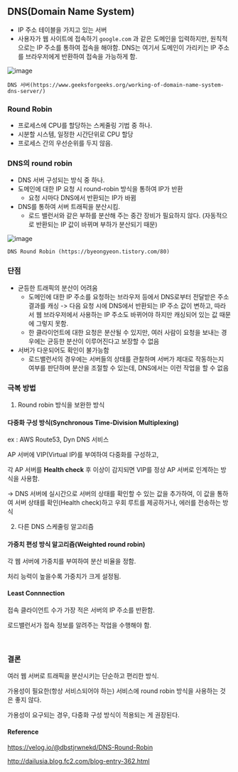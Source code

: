 ## DNS(Domain Name System)

- IP 주소 테이블을 가지고 있는 서버
- 사용자가 웹 사이트에 접속하기 `google.com` 과 같은 도메인을 입력하지만, 원칙적으로는 IP 주소를 통하여 접속을 해야함. DNS는 여기서 도메인이 가리키는 IP 주소를 브라우저에게 반환하여 접속을 가능하게 함.

![image](https://user-images.githubusercontent.com/72663337/175243348-e3edf541-4f9a-4791-8c6b-59082af986a5.png)

`DNS 서버(https://www.geeksforgeeks.org/working-of-domain-name-system-dns-server/)`




### Round Robin
- 프로세스에 CPU를 할당하는 스케줄링 기법 중 하나.
- 시분할 시스템, 일정한 시간단위로 CPU 할당
- 프로세스 간의 우선순위를 두지 않음.


### DNS의 round robin
- DNS 서버 구성되는 방식 중 하나.
- 도메인에 대한 IP 요청 시 round-robin 방식을 통하여 IP가 반환
  - 요청 시마다 DNS에서 반환되는 IP가 바뀜
- DNS를 통하여 서버 트래픽을 분산시킴.
  - 로드 밸런서와 같은 부하를 분산해 주는 중간 장비가 필요하지 않다. (자동적으로 반환되는 IP 값이 바뀌며 부하가 분산되기 때문)



![image](https://user-images.githubusercontent.com/72663337/175243527-14d77474-756e-4057-9752-1510ee60fe2f.png)


`DNS Round Robin (https://byeongyeon.tistory.com/80)`




### 단점
- 균등한 트래픽의 분산이 어려움
  - 도메인에 대한 IP 주소를 요청하는 브라우저 등에서 DNS로부터 전달받은 주소 결과를 캐싱 -> 다음 요청 시에 DNS에서 반환되는 IP 주소 값이 변하고, 따라서 웹 브라우저에서 사용하는 IP 주소도 바뀌어야 하지만 캐싱되어 있는 값 때문에 그렇지 못함.
  - 한 클라이언트에 대한 요청은 분산될 수 있지만, 여러 사람이 요청을 보내는 경우에는 균등한 분산이 이루어진다고 보장할 수 없음 
- 서버가 다운되어도 확인이 불가능함
  - 로드밸런서의 경우에는 서버들의 상태를 관찰하며 서버가 제대로 작동하는지 여부를 판단하며 분산을 조절할 수 있는데, DNS에서는 이런 작업을 할 수 없음






### 극복 방법

1. Round robin 방식을 보완한 방식


#### 다중화 구성 방식(Synchronous Time-Division Multiplexing)

ex : AWS Route53, Dyn DNS 서비스

AP 서버에 VIP(Virtual IP)를 부여하여 다중화를 구성하고, 

각 AP 서버를 **Health check** 후 이상이 감지되면 VIP를 정상 AP 서버로 인계하는 방식을 사용함.



-> DNS 서버에 실시간으로 서버의 상태를 확인할 수 있는 값을 추가하여, 이 값을 통하여 서버 상태를 확인(Health check)하고 우회 루트를 제공하거나, 에러를 전송하는 방식







2. 다른 DNS 스케줄링 알고리즘
#### 가중치 편성 방식 알고리즘(Weighted round robin)

각 웹 서버에 가중치를 부여하여 분산 비율을 정함.

처리 능력이 높을수록 가중치가 크게 설정됨.



#### Least Connnection

접속 클라이언트 수가 가장 적은 서버의 IP 주소를 반환함.

로드밸런서가 접속 정보를 알려주는 작업을 수행해야 함.


<br>



### 결론

여러 웹 서버로 트래픽을 분산시키는 단순하고 편리한 방식.

가용성이 필요한(항상 서비스되어야 하는) 서비스에 round robin 방식을 사용하는 것은 좋지 않다.

가용성이 요구되는 경우, 다중화 구성 방식이 적용되는 게 권장된다.






#### Reference

https://velog.io/@dbstjrwnekd/DNS-Round-Robin





http://dailusia.blog.fc2.com/blog-entry-362.html

